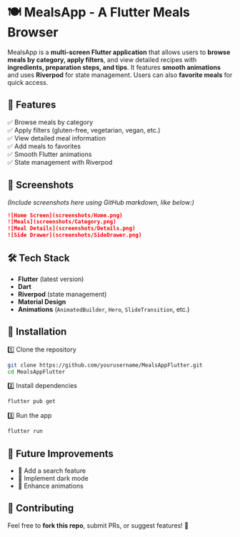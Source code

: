 # 🍽️ MealsApp - A Flutter Meals Browser  

MealsApp is a **multi-screen Flutter application** that allows users to **browse meals by category, apply filters**, and view detailed recipes with **ingredients, preparation steps, and tips**. It features **smooth animations** and uses **Riverpod** for state management. Users can also **favorite meals** for quick access.  

## 🚀 Features  
✅ Browse meals by category  
✅ Apply filters (gluten-free, vegetarian, vegan, etc.)  
✅ View detailed meal information  
✅ Add meals to favorites  
✅ Smooth Flutter animations  
✅ State management with Riverpod  

## 📸 Screenshots  
*(Include screenshots here using GitHub markdown, like below:)*  
```md
![Home Screen](screenshots/Home.png)
![Meals](screenshots/Category.png)
![Meal Details](screenshots/Details.png)
![Side Drawer](screenshots/SideDrawer.png)


```

## 🛠 Tech Stack  
- **Flutter** (latest version)  
- **Dart**  
- **Riverpod** (state management)  
- **Material Design**  
- **Animations** (`AnimatedBuilder`, `Hero`, `SlideTransition`, etc.)  

## 🔧 Installation  
1️⃣ Clone the repository  
```sh
git clone https://github.com/yourusername/MealsAppFlutter.git
cd MealsAppFlutter
```
2️⃣ Install dependencies  
```sh
flutter pub get
```
3️⃣ Run the app  
```sh
flutter run
```

## 🔮 Future Improvements  
- 🔹 Add a search feature  
- 🔹 Implement dark mode  
- 🔹 Enhance animations  

## 🤝 Contributing  
Feel free to **fork this repo**, submit PRs, or suggest features! 🚀
